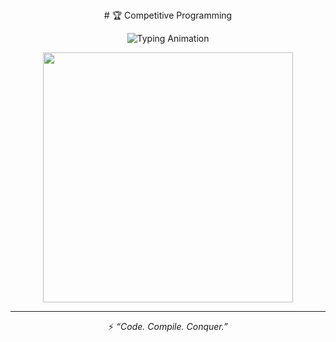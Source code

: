 <center># 🏆 Competitive Programming  

<p align="center">  
  <img src="https://readme-typing-svg.herokuapp.com?font=Fira+Code&pause=1000&color=00F700&center=true&vCenter=true&width=435&lines=Welcome+to+My+CP+Repository;Patterns+Loops+If-Else+Problems;Keep+Coding+Keep+Growing!+🔥" alt="Typing Animation" />  
</p>  


<p align="center">  
  <img src="https://media.giphy.com/media/v1.Y2lkPTc5MGI3NjExZWFuMmZ2aGFmM2R4YWNkMWQyNTV0ZDVwZmZrOW1pMnh3a2FvM2wwMCZlcD12MV9naWZzX3NlYXJjaCZjdD1n/NytMLKyiaIh6VH9SPm/giphy.gif" width="400" />  
</p>  

---

⚡ *“Code. Compile. Conquer.”*  
</center>
